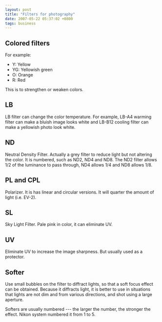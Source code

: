 ```yaml
---
layout: post
title: "Filters for photography"
date: 2007-05-22 05:37:02 +0800
tags: business
---
```


## Colored filters
For example:
  * Y: Yellow
  * YG: Yellowish green
  * O: Orange
  * R: Red

This is to strengthen or weaken colors.

## LB
LB filter can change the color temperature. For example, LB-A4 warming filter can make a bluish image looks white and LB-B12 cooling filter can make a yellowish photo look white.

## ND
Neutral Density Filter. Actually a grey filter to reduce light but not altering the color. It is numbered, such as ND2, ND4 and ND8. The ND2 filter allows 1/2 of the luminance to pass through, ND4 allows 1/4 and ND8 allows 1/8.

## PL and CPL
Polarizer. It is has linear and circular versions. It will quarter the amount of light (i.e. EV-2).

## SL
Sky Light Filter. Pale pink in color, it can eliminate UV.

## UV
Eliminate UV to increase the image sharpness. But usually used as a protector.

## Softer
Use small bubbles on the filter to diffract lights, so that a soft focus effect can be obtained. Because it diffracts light, it is better to use in situations that lights are not dim and from various directions, and shot using a large aperture.

Softers are usually numbered --- the larger the number, the stronger the effect. Nikon system numbered it from 1 to 5.
